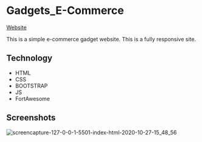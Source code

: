 # Gadgets_E-Commerce


[Website](https://nahidkishore.github.io/Gadgets_E-Commerce/)

This is a simple e-commerce gadget website. This is a fully responsive site.

## Technology

- HTML
- CSS
- BOOTSTRAP
- JS
- FortAwesome

## Screenshots
![screencapture-127-0-0-1-5501-index-html-2020-10-27-15_48_56](https://user-images.githubusercontent.com/39863835/97285215-23239080-186c-11eb-9c8a-65245a498325.png)
